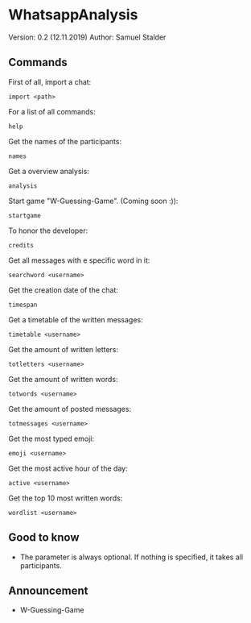 # WhatsappAnalysis
 
Version: 0.2 (12.11.2019)
Author: Samuel Stalder

## Commands

First of all, import a chat:
```
import <path>
```
For a list of all commands:
```
help
```
Get the names of the participants:
```
names
```
Get a overview analysis:
```
analysis
```
Start game "W-Guessing-Game". (Coming soon :)):
```
startgame
```
To honor the developer:
```
credits
```
Get all messages with e specific word in it:
```
searchword <username>
```
Get the creation date of the chat:
```
timespan
```
Get a timetable of the written messages:
```
timetable <username>
```
Get the amount of written letters:
```
totletters <username>
```
Get the amount of written words:
```
totwords <username>
```
Get the amount of posted messages:
```
totmessages <username>
```
Get the most typed emoji:
```
emoji <username>
```
Get the most active hour of the day:
```
active <username>
```
Get the top 10 most written words:
```
wordlist <username>
```

## Good to know
* The parameter <username> is always optional. If nothing is specified, it takes all participants.

## Announcement

* W-Guessing-Game
